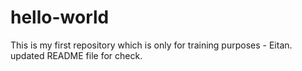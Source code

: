 # hello-world
This is my first repository which is only for training purposes - Eitan. updated README file for check.
